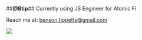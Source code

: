 ##**@Btip**##
Currently using JS
Engineer for Atomic Fi

Reach me at: benson.tippetts@gmail.com

![]([https://myoctocat.com/assets/images/base-octocat.svg](https://tenor.com/search/totoro-smile-gifs))

<!---
Btip/Btip is a ✨ special ✨ repository because its `README.md` (this file) appears on your GitHub profile.
You can click the Preview link to take a look at your changes.
--->
